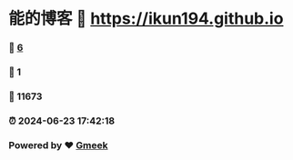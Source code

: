 # 能的博客 :link: https://ikun194.github.io 
### :page_facing_up: [6](https://ikun194.github.io/tag.html) 
### :speech_balloon: 1 
### :hibiscus: 11673 
### :alarm_clock: 2024-06-23 17:42:18 
### Powered by :heart: [Gmeek](https://github.com/Meekdai/Gmeek)
